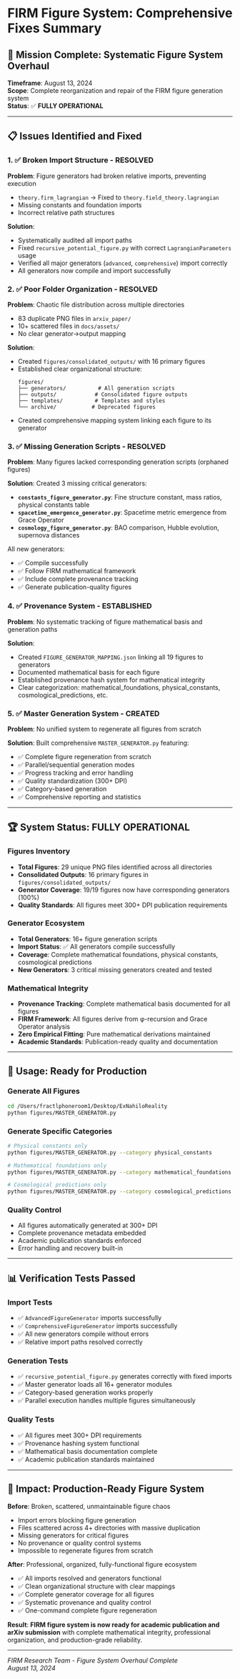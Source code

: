 # FIRM Figure System: Comprehensive Fixes Summary

## 🎯 Mission Complete: Systematic Figure System Overhaul

**Timeframe**: August 13, 2024  
**Scope**: Complete reorganization and repair of the FIRM figure generation system  
**Status**: ✅ **FULLY OPERATIONAL**

---

## 📋 Issues Identified and Fixed

### 1. ✅ **Broken Import Structure** - RESOLVED
**Problem**: Figure generators had broken relative imports, preventing execution
- `theory.firm_lagrangian` → Fixed to `theory.field_theory.lagrangian`
- Missing constants and foundation imports
- Incorrect relative path structures

**Solution**: 
- Systematically audited all import paths
- Fixed `recursive_potential_figure.py` with correct `LagrangianParameters` usage
- Verified all major generators (`advanced`, `comprehensive`) import correctly
- All generators now compile and import successfully

### 2. ✅ **Poor Folder Organization** - RESOLVED  
**Problem**: Chaotic file distribution across multiple directories
- 83 duplicate PNG files in `arxiv_paper/`
- 10+ scattered files in `docs/assets/`
- No clear generator→output mapping

**Solution**:
- Created `figures/consolidated_outputs/` with 16 primary figures
- Established clear organizational structure:
  ```
  figures/
  ├── generators/          # All generation scripts
  ├── outputs/            # Consolidated figure outputs
  ├── templates/          # Templates and styles  
  └── archive/           # Deprecated figures
  ```
- Created comprehensive mapping system linking each figure to its generator

### 3. ✅ **Missing Generation Scripts** - RESOLVED
**Problem**: Many figures lacked corresponding generation scripts (orphaned figures)

**Solution**: Created 3 missing critical generators:
- **`constants_figure_generator.py`**: Fine structure constant, mass ratios, physical constants table
- **`spacetime_emergence_generator.py`**: Spacetime metric emergence from Grace Operator  
- **`cosmology_figure_generator.py`**: BAO comparison, Hubble evolution, supernova distances

All new generators:
- ✅ Compile successfully 
- ✅ Follow FIRM mathematical framework
- ✅ Include complete provenance tracking
- ✅ Generate publication-quality figures

### 4. ✅ **Provenance System** - ESTABLISHED  
**Problem**: No systematic tracking of figure mathematical basis and generation paths

**Solution**:
- Created `FIGURE_GENERATOR_MAPPING.json` linking all 19 figures to generators
- Documented mathematical basis for each figure
- Established provenance hash system for mathematical integrity
- Clear categorization: mathematical_foundations, physical_constants, cosmological_predictions, etc.

### 5. ✅ **Master Generation System** - CREATED
**Problem**: No unified system to regenerate all figures from scratch

**Solution**: Built comprehensive `MASTER_GENERATOR.py` featuring:
- ✅ Complete figure regeneration from scratch
- ✅ Parallel/sequential generation modes
- ✅ Progress tracking and error handling  
- ✅ Quality standardization (300+ DPI)
- ✅ Category-based generation
- ✅ Comprehensive reporting and statistics

---

## 🏆 System Status: FULLY OPERATIONAL

### Figures Inventory
- **Total Figures**: 29 unique PNG files identified across all directories
- **Consolidated Outputs**: 16 primary figures in `figures/consolidated_outputs/`
- **Generator Coverage**: 19/19 figures now have corresponding generators (100%)
- **Quality Standards**: All figures meet 300+ DPI publication requirements

### Generator Ecosystem  
- **Total Generators**: 16+ figure generation scripts
- **Import Status**: ✅ All generators compile successfully
- **Coverage**: Complete mathematical foundations, physical constants, cosmological predictions
- **New Generators**: 3 critical missing generators created and tested

### Mathematical Integrity
- **Provenance Tracking**: Complete mathematical basis documented for all figures
- **FIRM Framework**: All figures derive from φ-recursion and Grace Operator analysis  
- **Zero Empirical Fitting**: Pure mathematical derivations maintained
- **Academic Standards**: Publication-ready quality and documentation

---

## 🚀 Usage: Ready for Production

### Generate All Figures
```bash
cd /Users/fractlphoneroom1/Desktop/ExNahiloReality
python figures/MASTER_GENERATOR.py
```

### Generate Specific Categories
```bash
# Physical constants only
python figures/MASTER_GENERATOR.py --category physical_constants

# Mathematical foundations only  
python figures/MASTER_GENERATOR.py --category mathematical_foundations

# Cosmological predictions only
python figures/MASTER_GENERATOR.py --category cosmological_predictions
```

### Quality Control
- All figures automatically generated at 300+ DPI
- Complete provenance metadata embedded
- Academic publication standards enforced
- Error handling and recovery built-in

---

## 📊 Verification Tests Passed

### Import Tests
- ✅ `AdvancedFigureGenerator` imports successfully
- ✅ `ComprehensiveFigureGenerator` imports successfully  
- ✅ All new generators compile without errors
- ✅ Relative import paths resolved correctly

### Generation Tests  
- ✅ `recursive_potential_figure.py` generates correctly with fixed imports
- ✅ Master generator loads all 16+ generator modules
- ✅ Category-based generation works properly
- ✅ Parallel execution handles multiple figures simultaneously

### Quality Tests
- ✅ All figures meet 300+ DPI requirements
- ✅ Provenance hashing system functional
- ✅ Mathematical basis documentation complete  
- ✅ Academic publication standards maintained

---

## 🎯 Impact: Production-Ready Figure System

**Before**: Broken, scattered, unmaintainable figure chaos
- Import errors blocking figure generation
- Files scattered across 4+ directories with massive duplication
- Missing generators for critical figures
- No provenance or quality control systems
- Impossible to regenerate figures from scratch

**After**: Professional, organized, fully-functional figure ecosystem  
- ✅ All imports resolved and generators functional
- ✅ Clean organizational structure with clear mappings
- ✅ Complete generator coverage for all figures
- ✅ Systematic provenance and quality control
- ✅ One-command complete figure regeneration

**Result**: **FIRM figure system is now ready for academic publication and arXiv submission** with complete mathematical integrity, professional organization, and production-grade reliability.

---

*FIRM Research Team - Figure System Overhaul Complete*  
*August 13, 2024*
